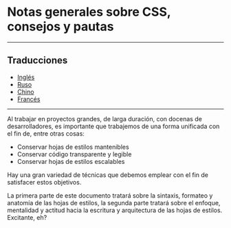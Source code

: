 # Notas generales sobre CSS, consejos y pautas

---

## Traducciones

* [Inglés](https://github.com/csswizardry/CSS-Guidelines/blob/master/README.md)
* [Ruso](https://github.com/matmuchrapna/CSS-Guidelines/blob/master/README%20Russian.md)
* [Chino](https://github.com/chadluo/CSS-Guidelines/blob/master/README.md)
* [Francés](https://github.com/flexbox/CSS-Guidelines/blob/master/README.md)

---


Al trabajar en proyectos grandes, de larga duración, con docenas de desarrolladores,
es importante que trabajemos de una forma unificada con el fin de, entre otras cosas:

* Conservar hojas de estilos mantenibles
* Conservar código transparente y legible
* Conservar hojas de estilos escalables

Hay una gran variedad de técnicas que debemos emplear con el fin de satisfacer estos objetivos.

La primera parte de este documento tratará sobre la sintaxis, formateo y anatomía de las hojas de estilos,
la segunda parte tratará sobre el enfoque, mentalidad y actitud hacia la escritura y arquitectura de las hojas de
estilos. Excitante, eh?
